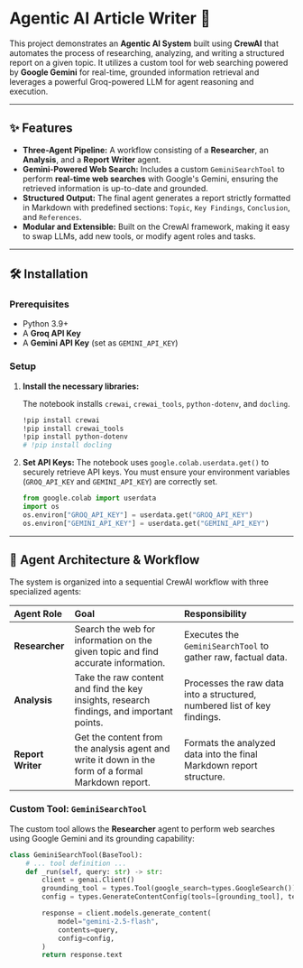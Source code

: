 # Agentic AI Article Writer 🤖

This project demonstrates an **Agentic AI System** built using **CrewAI** that automates the process of researching, analyzing, and writing a structured report on a given topic. It utilizes a custom tool for web searching powered by **Google Gemini** for real-time, grounded information retrieval and leverages a powerful Groq-powered LLM for agent reasoning and execution.

---

## ✨ Features

* **Three-Agent Pipeline:** A workflow consisting of a **Researcher**, an **Analysis**, and a **Report Writer** agent.
* **Gemini-Powered Web Search:** Includes a custom `GeminiSearchTool` to perform **real-time web searches** with Google's Gemini, ensuring the retrieved information is up-to-date and grounded.
* **Structured Output:** The final agent generates a report strictly formatted in Markdown with predefined sections: `Topic`, `Key Findings`, `Conclusion`, and `References`.
* **Modular and Extensible:** Built on the CrewAI framework, making it easy to swap LLMs, add new tools, or modify agent roles and tasks.

---

## 🛠️ Installation

### Prerequisites

* Python 3.9+
* A **Groq API Key**
* A **Gemini API Key** (set as `GEMINI_API_KEY`)

### Setup

1.  **Install the necessary libraries:**

    The notebook installs `crewai`, `crewai_tools`, `python-dotenv`, and `docling`.
    ```bash
    !pip install crewai
    !pip install crewai_tools
    !pip install python-dotenv
    # !pip install docling
    ```

2.  **Set API Keys:**
    The notebook uses `google.colab.userdata.get()` to securely retrieve API keys. You must ensure your environment variables (`GROQ_API_KEY` and `GEMINI_API_KEY`) are correctly set.

    ```python
    from google.colab import userdata
    import os
    os.environ["GROQ_API_KEY"] = userdata.get("GROQ_API_KEY")
    os.environ["GEMINI_API_KEY"] = userdata.get("GEMINI_API_KEY")
    ```

---

## 🧠 Agent Architecture & Workflow

The system is organized into a sequential CrewAI workflow with three specialized agents:

| Agent Role | Goal | Responsibility |
| :--- | :--- | :--- |
| **Researcher** | Search the web for information on the given topic and find accurate information. | Executes the `GeminiSearchTool` to gather raw, factual data. |
| **Analysis** | Take the raw content and find the key insights, research findings, and important points. | Processes the raw data into a structured, numbered list of key findings. |
| **Report Writer** | Get the content from the analysis agent and write it down in the form of a formal Markdown report. | Formats the analyzed data into the final Markdown report structure. |

### Custom Tool: `GeminiSearchTool`

The custom tool allows the **Researcher** agent to perform web searches using Google Gemini and its grounding capability:

```python
class GeminiSearchTool(BaseTool):
    # ... tool definition ...
    def _run(self, query: str) -> str:
        client = genai.Client()
        grounding_tool = types.Tool(google_search=types.GoogleSearch())
        config = types.GenerateContentConfig(tools=[grounding_tool], temperature=0.0)

        response = client.models.generate_content(
            model="gemini-2.5-flash",
            contents=query,
            config=config,
        )
        return response.text